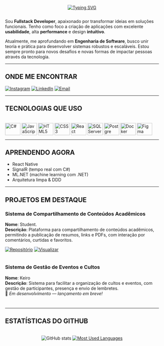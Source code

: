 <div align="center">
  
  [![Typing SVG](https://readme-typing-svg.demolab.com?font=Fira+Code&pause=1000&color=FFFFFF&width=435&lines=Olá,+eu+Domingos+Nascimento)](https://git.io/typing-svg)

</div>

<img align="center" alt="" src="./src/header-gif.gif">

<p>
  
Sou **Fullstack Developer**, apaixonado por transformar ideias em soluções funcionais. Tenho como foco a criação de aplicações com excelente **usabilidade**, alta **performance** e design **intuitivo**.

Atualmente, me aprofundando em **Engenharia de Software**, busco unir teoria e prática para desenvolver sistemas robustos e escaláveis. Estou sempre pronto para novos desafios e novas formas de impactar pessoas através da tecnologia.

</p>

---

<h2>ONDE ME ENCONTRAR</h2>

[![Instagram](https://img.shields.io/badge/Instagram-E4405F?style=for-the-badge&logo=instagram&logoColor=white)](https://www.instagram.com/adyllsxn/)
[![LinkedIn](https://img.shields.io/badge/LinkedIn-0077B5?style=for-the-badge&logo=linkedin&logoColor=white)](https://www.linkedin.com/in/adyllsxn-08a0b5354/)
[![Email](https://img.shields.io/badge/Email-domingosadyllsxn@email.com-informational?style=for-the-badge&logo=gmail)](mailto:domingosadyllsxn@email.com)


---

<h2>TECNOLOGIAS QUE USO</h2> 

<div style="display: inline_block"><br>
  <img align="center" alt="C#" height="40" width="50" src="https://cdn.jsdelivr.net/gh/devicons/devicon@latest/icons/csharp/csharp-original.svg" />
  <img align="center" alt="JavaScript" height="40" width="50" src="https://cdn.jsdelivr.net/gh/devicons/devicon@latest/icons/javascript/javascript-plain.svg" />
  <img align="center" alt="HTML5" height="40" width="50" src="https://cdn.jsdelivr.net/gh/devicons/devicon@latest/icons/html5/html5-original.svg" />
  <img align="center" alt="CSS3" height="40" width="50" src="https://cdn.jsdelivr.net/gh/devicons/devicon@latest/icons/css3/css3-original.svg" />                  
  <img align="center" alt="React" height="40" width="50" src="https://cdn.jsdelivr.net/gh/devicons/devicon@latest/icons/react/react-original.svg" />
  <img align="center" alt="SQL Server" height="40" width="50" src="https://cdn.jsdelivr.net/gh/devicons/devicon@latest/icons/microsoftsqlserver/microsoftsqlserver-original-wordmark.svg" />
  <img align="center" alt="Postgre" height="40" width="50" src="https://cdn.jsdelivr.net/gh/devicons/devicon@latest/icons/postgresql/postgresql-original.svg" />      
  <img align="center" alt="Docker" height="40" width="50" src="https://cdn.jsdelivr.net/gh/devicons/devicon@latest/icons/docker/docker-original.svg" />         
  <img align="center" alt="Figma" height="40" width="50" src="https://cdn.jsdelivr.net/gh/devicons/devicon@latest/icons/figma/figma-original.svg" />       
</div>

---

<h2>APRENDENDO AGORA</h2>

- React Native
- SignalR (tempo real com C#)
- ML.NET (machine learning com .NET)
- Arquitetura limpa & DDD


---

<h2>PROJETOS EM DESTAQUE</h2> 

<h3>Sistema de Compartilhamento de Conteúdos Acadêmicos</h3>

**Nome**: Student.  
**Descrição**: Plataforma para compartilhamento de conteúdos acadêmicos, permitindo a publicação de resumos, links e PDFs, com interação por comentários, curtidas e favoritos. 

[![Repositório](https://img.shields.io/badge/Repositório-181717?style=for-the-badge&logo=github&logoColor=white)](https://github.com/Adyllsxn/student) [![Visualizar](https://img.shields.io/badge/Visualizar-0e75b6?style=for-the-badge&logo=google-chrome&logoColor=white)](https://github.com/Adyllsxn/student)

#

<h3>Sistema de Gestão de Eventos e Cultos</h3>

**Nome**: Keiro  
**Descrição**: Sistema para facilitar a organização de cultos e eventos, com gestão de participantes, presença e envio de lembretes.  
📌 *Em desenvolvimento — lançamento em breve!*


#

---

<h2>ESTATÍSTICAS DO GITHUB</h2>
<div style="text-align: center;" align="center">
  <br>
  <img src="https://github-readme-stats-git-masterrstaa-rickstaa.vercel.app/api?username=Adyllsxn&hide_title=true&show_icons=true&include_all_commits=false&count_private=true&line_height=25&hide=issues&bg_color=000&title_color=FF00F6&text_color=FFF&border_radius=10&border_color=FFF&icon_color=FF00F6&theme=jolly" alt="GitHub stats">

  <a href="https://github.com/Adyllsxn/github-readme-stats">
    <img src="https://github-readme-stats-git-masterrstaa-rickstaa.vercel.app/api/top-langs/?username=Adyllsxn&line_height=10&card_width=290&layout=compact&hide_title=false&count_private=true&langs_count=4&show_icons=true&title_color=FF00F6&hide=html,scss,less&bg_color=000&text_color=8B8B8B&border_radius=10&border_color=FFF&count_private=true" alt="Most Used Languages">
  </a>
</div>
